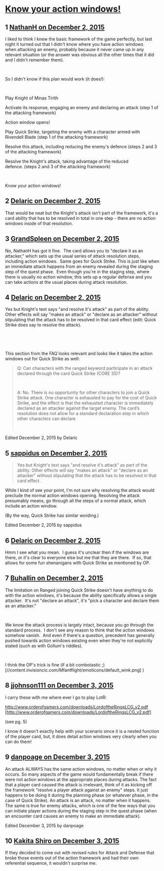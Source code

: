 # [Know your action windows!](https://community.fantasyflightgames.com/topic/194828-know-your-action-windows/)

## 1 [NathanH on December 2, 2015](https://community.fantasyflightgames.com/topic/194828-know-your-action-windows/?do=findComment&comment=1915520)

I liked to think I knew the basic framework of the game perfectly, but last night it turned out that I didn't know where you have action windows when attacking an enemy, probably because it never came up in any relevant situation (or the answer was obvious all the other times that it did and I didn't remember them).

 

So I didn't know if this plan would work (it does!):

 

Play Knight of Minas Tirith

Activate its response, engaging an enemy and declaring an attack (step 1 of the attacking framework)

Action window opens!

Play Quick Strike, targeting the enemy with a character armed with Rivendell Blade (step 1 of the attacking framework)

Resolve this attack, including reducing the enemy's defence (steps 2 and 3 of the attacking framework)

Resolve the Knight's attack, taking advantage of the reduced defence. (steps 2 and 3 of the attacking framework)

 

Know your action windows!

## 2 [Delaric on December 2, 2015](https://community.fantasyflightgames.com/topic/194828-know-your-action-windows/?do=findComment&comment=1915918)

That would be neat but the Knight's attack isn't part of the framework, it's a card ability that has to be resolved in total in one step - there are no action windows inside of that resolution.

## 3 [GrandSpleen on December 2, 2015](https://community.fantasyflightgames.com/topic/194828-know-your-action-windows/?do=findComment&comment=1915922)

No, NathanH has got it fine.  The card allows you to "declare it as an attacker," which sets up the usual series of attack resolution steps, including action windows.  Same goes for Quick Strike. This is just like when an immediate attack happens from an enemy revealed during the staging step of the quest phase.  Even though you're in the staging step, where there is usually no action window, this sets up a regular defense and you can take actions at the usual places during attack resolution.

## 4 [Delaric on December 2, 2015](https://community.fantasyflightgames.com/topic/194828-know-your-action-windows/?do=findComment&comment=1915950)

Yes but Knight's text says "and resolve it's attack" as part of the ability.  Other effects will say "makes an attack" or "declare as an attacker" without stipulating that the attack has to be resolved in that card effect (edit: Quick Strike does say to resolve the attack).

 

 

This section from the FAQ looks relevant and looks like it takes the action windows out for Quick Strike as well:
 

> Q: Can characters with the ranged keyword participate in an attack declared through the card Quick Strike (CORE 35)?
> 
>  
> 
> A: No. There is no opportunity for other characters to join a Quick Strike attack. One character is exhausted to pay for the cost of Quick Strike, and the effect is that the exhausted character is immediately declared as an attacker against the target enemy. The card’s resolution does not allow for a standard declaration step in which other characters can declare
> 
>  

Edited December 2, 2015 by Delaric

## 5 [sappidus on December 2, 2015](https://community.fantasyflightgames.com/topic/194828-know-your-action-windows/?do=findComment&comment=1915960)

> Yes but Knight's text says "and resolve it's attack" as part of the ability. Other effects will say "makes an attack" or "declare as an attacker" without stipulating that the attack has to be resolved in that card effect.

While I kind of see your point, I'm not sure why resolving the attack would preclude the normal action windows opening. Resolving the attack presumably means, go through all the steps of a normal attack, which include an action window.

(By the way, Quick Strike has similar wording.)

Edited December 2, 2015 by sappidus

## 6 [Delaric on December 2, 2015](https://community.fantasyflightgames.com/topic/194828-know-your-action-windows/?do=findComment&comment=1916075)

Hmm I see what you mean.  I guess it's unclear then if the windows are there, or it's clear to everyone else but me that they are there.  If so, that allows for some fun shenanigans with Quick Strike as mentioned by OP.

## 7 [Buhallin on December 2, 2015](https://community.fantasyflightgames.com/topic/194828-know-your-action-windows/?do=findComment&comment=1916157)

The limitation on Ranged joining Quick Strike doesn't have anything to do with the action windows, it's because the ability specifically allows a single attacker.  It's not "declare an attack", it's "pick a character and declare them as an attacker."

 

We know the attack process is largely intact, because you go through the standard process.  I don't see any reason to think that the action windows somehow vanish.  And even if there's a question, precedent has generally pushed towards action windows existing even when they're not explicitly stated (such as with Gollum's riddles).

 

I think the OP's trick is fine (if a bit combotastic ;) [//content.invisioncic.com/Mfantflight/emoticons/default_wink.png] )

## 8 [jjohnson111 on December 3, 2015](https://community.fantasyflightgames.com/topic/194828-know-your-action-windows/?do=findComment&comment=1916689)

I carry these with me where ever I go to play LotR:

http://www.orderofgamers.com/downloads/LordoftheRingsLCG_v2.pdf [http://www.orderofgamers.com/downloads/LordoftheRingsLCG_v2.pdf]

(see pg. 5) 

I know it doesn't exactly help with your scenario since it is a nested function of the player card, but, it does detail action windows very clearly when you can do them!

## 9 [danpoage on December 3, 2015](https://community.fantasyflightgames.com/topic/194828-know-your-action-windows/?do=findComment&comment=1917026)

An attack ALWAYS has the same action windows, no matter when or why it occurs. So many aspects of the game would fundamentally break if there were not action windows at the appropriate places during attacks. The fact that a player card caused the attack is irrelevant, think of it as kicking off the framework "resolve a player attack against an enemy" steps. It just happens to be doing it during the planning phase (or whatever phase, in the case of Quick Strike). An attack is an attack, no matter when it happens. The same is true for enemy attacks, which is one of the few ways that you can initiate player actions during the staging step in the quest phase (when an encounter card causes an enemy to make an immediate attack).

Edited December 3, 2015 by danpoage

## 10 [Kakita Shiro on December 3, 2015](https://community.fantasyflightgames.com/topic/194828-know-your-action-windows/?do=findComment&comment=1917345)

If they decided to come out with revised rules for Attack and Defense that broke those events out of the action framework and had their own referential sequence, it wouldn't surprise me.

